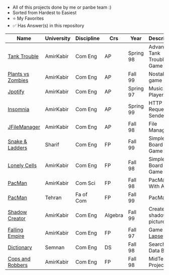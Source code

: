 ﻿* All of this projects done by me or panbe team :) 
* Sorted from Hardest to Easiest
* ⭐ My Favorites
* ✅ Has Answer(s) in this repository

| Name | University | Discipline | Crs | Year | Description | Badges |
| --- | --- | --- | --- | --- | --- | --- |
[Tank Trouble](https://github.com/Ahmadrezadl/University_Projects/tree/master/Java/TankTrouble) | AmirKabir | Com Eng | AP | Spring 98 | Advanced Tank Trouble Game | ⭐ |
[Plants vs Zombies](https://github.com/Ahmadrezadl/University_Projects/tree/master/Java/PvZ) | AmirKabir | Com Eng | AP | Fall 99 | Nostalgic game | ⭐ |
[Jpotify](https://github.com/Ahmadrezadl/University_Projects/tree/master/Java/Jpotify) | AmirKabir | Com Eng | AP | Spring 97 | Music Player | ✅⭐ |
[Insomnia](https://github.com/Ahmadrezadl/University_Projects/tree/master/Java/Insomnia) | AmirKabir | Com Eng | AP | Spring 99 | HTTP Request Sender | |
[JFileManager](https://github.com/Ahmadrezadl/University_Projects/tree/master/Java/JFileManager) | AmirKabir | Com Eng | AP | Fall 98 | File Manager | ✅ |
[Snake & Ladders](https://github.com/Ahmadrezadl/University_Projects/tree/master/Java/Snake%20and%20Ladders) | Sharif | Com Eng | FP | Fall 99 | Simple Board Game |  |
[Lonely Cells](https://github.com/Ahmadrezadl/University_Projects/tree/master/C/Lonely%20Cells) | AmirKabir| Com Eng | FP | Fall 98 | Simple Board Game | ✅ |
[PacMan](https://github.com/Ahmadrezadl/University_Projects/tree/master/C/Pacman) | AmirKabir | Com Sci | FP | Fall 98 | PacMan With Ai | ⭐ |
[PacMan](https://github.com/Ahmadrezadl/University_Projects/tree/master/C%2B%2B/PacMan) | Tehran | Fa of Com | FP | Fall 99 | PacMan | |
[Shadow Creator](https://github.com/Ahmadrezadl/University_Projects/tree/master/Python/Shadow) | AmirKabir | Com Eng | Algebra | Fall 99 | Create shadow on picture |  |
[Falling Empire](https://github.com/Ahmadrezadl/University_Projects/tree/master/C/Falling%20Empire) | AmirKabir | Com Eng | FP | Fall 97 | Game Like [Lapse](https://play.google.com/store/apps/details?id=com.cornago.stefano.lapse&hl=en) | ✅ |
[Dictionary](https://github.com/Ahmadrezadl/University_Projects/tree/master/C%2B%2B/Dictionary) | Semnan | Com Eng | DS | Fall 98 | Search in Data Base | ✅ |
[Cops and Robbers](https://github.com/Ahmadrezadl/University_Projects/tree/master/C/Cops%20And%20Robbers) | AmirKabir | Com Eng | FP | Fall 98 | MidTerm Project |  |
